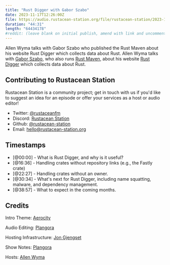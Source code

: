```yaml
---
title: "Rust Digger with Gabor Szabo"
date: 2023-11-17T12:26:00Z
file: https://audio.rustacean-station.org/file/rustacean-station/2023-11-17-gabor-szabo.mp3
duration: "44:31"
length: "64434178"
#reddit: (leave blank on initial publish, amend with link and uncomment this line after Reddit thread has been posted)
---
```


Allen Wyma talks with Gabor Szabo who published the Rust Maven about his website Rust Digger which collects data about Rust.
Allen Wyma talks with [Gabor Szabo](https://szabgab.com/), who also runs [Rust Maven](https://rust.code-maven.com/), about his website [Rust Digger](https://rust-digger.code-maven.com/) which collects data about Rust.

## Contributing to Rustacean Station

Rustacean Station is a community project; get in touch with us if you'd like to suggest an idea for an episode or offer your services as a host or audio editor!

- Twitter: [@rustaceanfm](https://twitter.com/rustaceanfm)
- Discord: [Rustacean Station](https://discord.gg/cHc3Gyc)
- Github: [@rustacean-station](https://github.com/rustacean-station/)
- Email: [hello@rustacean-station.org](mailto:hello@rustacean-station.org)

## Timestamps

- [@00:00] - What is Rust Digger, and why is it useful?
- [@16:36] - Handling crates without repository links (e.g., the Fastly crate)
- [@22:27] - Handling crates without an owner.
- [@30:34] - What's next for Rust Digger, including name squatting, malware, and dependency management.
- [@38:57] - What to expect in the coming months.

## Credits

Intro Theme: [Aerocity](https://twitter.com/AerocityMusic)

Audio Editing: [Plangora](https://twitter.com/plangora)

Hosting Infrastructure: [Jon Gjengset](https://twitter.com/jonhoo/)

Show Notes: [Plangora](https://twitter.com/plangora)

Hosts: [Allen Wyma](https://twitter.com/allenwyma)
